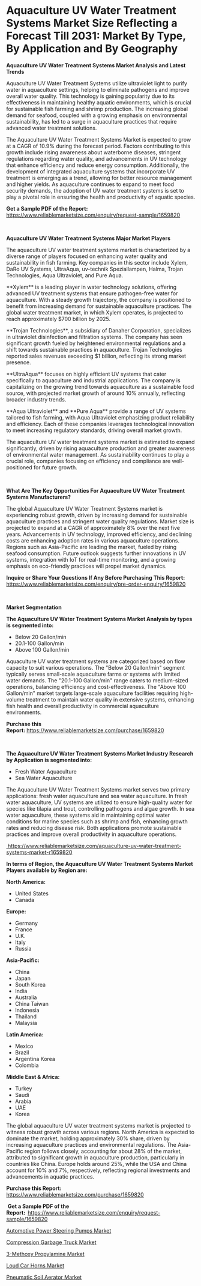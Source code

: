 <p><h1>Aquaculture UV Water Treatment Systems Market Size Reflecting a Forecast Till 2031: Market By Type, By Application and By Geography</h1></p><p><strong>Aquaculture UV Water Treatment Systems Market Analysis and Latest Trends</strong></p>
<p><p>Aquaculture UV Water Treatment Systems utilize ultraviolet light to purify water in aquaculture settings, helping to eliminate pathogens and improve overall water quality. This technology is gaining popularity due to its effectiveness in maintaining healthy aquatic environments, which is crucial for sustainable fish farming and shrimp production. The increasing global demand for seafood, coupled with a growing emphasis on environmental sustainability, has led to a surge in aquaculture practices that require advanced water treatment solutions.</p><p>The Aquaculture UV Water Treatment Systems Market is expected to grow at a CAGR of 10.9% during the forecast period. Factors contributing to this growth include rising awareness about waterborne diseases, stringent regulations regarding water quality, and advancements in UV technology that enhance efficiency and reduce energy consumption. Additionally, the development of integrated aquaculture systems that incorporate UV treatment is emerging as a trend, allowing for better resource management and higher yields. As aquaculture continues to expand to meet food security demands, the adoption of UV water treatment systems is set to play a pivotal role in ensuring the health and productivity of aquatic species.</p></p>
<p><strong>Get a Sample PDF of the Report:&nbsp;</strong> <a href="https://www.reliablemarketsize.com/enquiry/request-sample/1659820?utm_campaign=1143&utm_medium=2&utm_source=Github&utm_content=ia&utm_term=09122024&utm_id=aquaculture-uv-water-treatment-systems">https://www.reliablemarketsize.com/enquiry/request-sample/1659820</a></p>
<p>&nbsp;</p>
<p><strong>Aquaculture UV Water Treatment Systems Major Market Players</strong></p>
<p><p>The aquaculture UV water treatment systems market is characterized by a diverse range of players focused on enhancing water quality and sustainability in fish farming. Key companies in this sector include Xylem, DaRo UV Systems, UltraAqua, uv-technik Speziallampen, Halma, Trojan Technologies, Aqua Ultraviolet, and Pure Aqua.</p><p>**Xylem** is a leading player in water technology solutions, offering advanced UV treatment systems that ensure pathogen-free water for aquaculture. With a steady growth trajectory, the company is positioned to benefit from increasing demand for sustainable aquaculture practices. The global water treatment market, in which Xylem operates, is projected to reach approximately $700 billion by 2025.</p><p>**Trojan Technologies**, a subsidiary of Danaher Corporation, specializes in ultraviolet disinfection and filtration systems. The company has seen significant growth fueled by heightened environmental regulations and a shift towards sustainable practices in aquaculture. Trojan Technologies reported sales revenues exceeding $1 billion, reflecting its strong market presence.</p><p>**UltraAqua** focuses on highly efficient UV systems that cater specifically to aquaculture and industrial applications. The company is capitalizing on the growing trend towards aquaculture as a sustainable food source, with projected market growth of around 10% annually, reflecting broader industry trends.</p><p>**Aqua Ultraviolet** and **Pure Aqua** provide a range of UV systems tailored to fish farming, with Aqua Ultraviolet emphasizing product reliability and efficiency. Each of these companies leverages technological innovation to meet increasing regulatory standards, driving overall market growth.</p><p>The aquaculture UV water treatment systems market is estimated to expand significantly, driven by rising aquaculture production and greater awareness of environmental water management. As sustainability continues to play a crucial role, companies focusing on efficiency and compliance are well-positioned for future growth.</p></p>
<p>&nbsp;</p>
<p><strong>What Are The Key Opportunities For Aquaculture UV Water Treatment Systems Manufacturers?</strong></p>
<p><p>The global Aquaculture UV Water Treatment Systems market is experiencing robust growth, driven by increasing demand for sustainable aquaculture practices and stringent water quality regulations. Market size is projected to expand at a CAGR of approximately 8% over the next five years. Advancements in UV technology, improved efficiency, and declining costs are enhancing adoption rates in various aquaculture operations. Regions such as Asia-Pacific are leading the market, fueled by rising seafood consumption. Future outlook suggests further innovations in UV systems, integration with IoT for real-time monitoring, and a growing emphasis on eco-friendly practices will propel market dynamics.</p></p>
<p><strong>Inquire or Share Your Questions If Any Before Purchasing This Report:</strong> <a href="https://www.reliablemarketsize.com/enquiry/pre-order-enquiry/1659820?utm_campaign=1143&utm_medium=2&utm_source=Github&utm_content=ia&utm_term=09122024&utm_id=aquaculture-uv-water-treatment-systems">https://www.reliablemarketsize.com/enquiry/pre-order-enquiry/1659820</a></p>
<p>&nbsp;</p>
<p><strong>Market Segmentation</strong></p>
<p><strong>The Aquaculture UV Water Treatment Systems Market Analysis by types is segmented into:</strong></p>
<p><ul><li>Below 20 Gallon/min</li><li>20.1-100 Gallon/min</li><li>Above 100 Gallon/min</li></ul></p>
<p><p>Aquaculture UV water treatment systems are categorized based on flow capacity to suit various operations. The "Below 20 Gallon/min" segment typically serves small-scale aquaculture farms or systems with limited water demands. The "20.1-100 Gallon/min" range caters to medium-sized operations, balancing efficiency and cost-effectiveness. The "Above 100 Gallon/min" market targets large-scale aquaculture facilities requiring high-volume treatment to maintain water quality in extensive systems, enhancing fish health and overall productivity in commercial aquaculture environments.</p></p>
<p><strong>Purchase this Report:&nbsp;</strong><a href="https://www.reliablemarketsize.com/purchase/1659820?utm_campaign=1143&utm_medium=2&utm_source=Github&utm_content=ia&utm_term=09122024&utm_id=aquaculture-uv-water-treatment-systems">https://www.reliablemarketsize.com/purchase/1659820</a></p>
<p>&nbsp;</p>
<p><strong>The Aquaculture UV Water Treatment Systems Market Industry Research by Application is segmented into:</strong></p>
<p><ul><li>Fresh Water Aquaculture</li><li>Sea Water Aquaculture</li></ul></p>
<p><p>The Aquaculture UV Water Treatment Systems market serves two primary applications: fresh water aquaculture and sea water aquaculture. In fresh water aquaculture, UV systems are utilized to ensure high-quality water for species like tilapia and trout, controlling pathogens and algae growth. In sea water aquaculture, these systems aid in maintaining optimal water conditions for marine species such as shrimp and fish, enhancing growth rates and reducing disease risk. Both applications promote sustainable practices and improve overall productivity in aquaculture operations.</p></p>
<p><a href="https://www.reliablemarketsize.com/aquaculture-uv-water-treatment-systems-market-r1659820?utm_campaign=1143&utm_medium=2&utm_source=Github&utm_content=ia&utm_term=09122024&utm_id=aquaculture-uv-water-treatment-systems">&nbsp;https://www.reliablemarketsize.com/aquaculture-uv-water-treatment-systems-market-r1659820</a></p>
<p><strong>In terms of Region, the Aquaculture UV Water Treatment Systems Market Players available by Region are:</strong></p>
<p>
    <p> <strong> North America: </strong>
        <ul>
            <li>United States</li>
            <li>Canada</li>
        </ul>
        </p> 
    <p> <strong> Europe: </strong>
        <ul>
            <li>Germany</li>
            <li>France</li>
            <li>U.K.</li>
            <li>Italy</li>
            <li>Russia</li>
        </ul>
        </p> 
    <p> <strong> Asia-Pacific: </strong>
        <ul>
            <li>China</li>
            <li>Japan</li>
            <li>South Korea</li>
            <li>India</li>
            <li>Australia</li>
            <li>China Taiwan</li>
            <li>Indonesia</li>
            <li>Thailand</li>
            <li>Malaysia</li>
        </ul>
        </p> 
    <p> <strong> Latin America: </strong>
        <ul>
            <li>Mexico</li>
            <li>Brazil</li>
            <li>Argentina Korea</li>
            <li>Colombia</li>
        </ul>
        </p> 
    <p> <strong> Middle East & Africa: </strong>
        <ul>
            <li>Turkey</li>
            <li>Saudi</li>
            <li>Arabia</li>
            <li>UAE</li>
            <li>Korea</li>
        </ul>
    </p>
    </p>
<p><p>The global aquaculture UV water treatment systems market is projected to witness robust growth across various regions. North America is expected to dominate the market, holding approximately 30% share, driven by increasing aquaculture practices and environmental regulations. The Asia-Pacific region follows closely, accounting for about 28% of the market, attributed to significant growth in aquaculture production, particularly in countries like China. Europe holds around 25%, while the USA and China account for 10% and 7%, respectively, reflecting regional investments and advancements in aquatic practices.</p></p>
<p><strong>Purchase this Report: </strong><a href="https://www.reliablemarketsize.com/purchase/1659820?utm_campaign=1143&utm_medium=2&utm_source=Github&utm_content=ia&utm_term=09122024&utm_id=aquaculture-uv-water-treatment-systems">https://www.reliablemarketsize.com/purchase/1659820</a></p>
<p>&nbsp;<strong>Get a Sample PDF of the Report:&nbsp;&nbsp;</strong><a href="https://www.reliablemarketsize.com/enquiry/request-sample/1659820?utm_campaign=1143&utm_medium=2&utm_source=Github&utm_content=ia&utm_term=09122024&utm_id=aquaculture-uv-water-treatment-systems">https://www.reliablemarketsize.com/enquiry/request-sample/1659820</a></p>
<p><strong></strong></p>
<p><p><a href="https://www.linkedin.com/pulse/market-insights-revenue-forecast-automotive-power-steering-pumps-8qhje?utm_campaign=1143&utm_medium=2&utm_source=Github&utm_content=ia&utm_term=09122024&utm_id=aquaculture-uv-water-treatment-systems">Automotive Power Steering Pumps Market</a></p><p><a href="https://www.linkedin.com/pulse/detailed-analysis-size-dynamics-expected-development-compression-hpqee?utm_campaign=1143&utm_medium=2&utm_source=Github&utm_content=ia&utm_term=09122024&utm_id=aquaculture-uv-water-treatment-systems">Compression Garbage Truck Market</a></p><p><a href="https://github.com/ElviraLeka1962/Market-Research-Report-List-1/blob/main/3-methoxy-propylamine-market.md?utm_campaign=1143&utm_medium=2&utm_source=Github&utm_content=ia&utm_term=09122024&utm_id=aquaculture-uv-water-treatment-systems">3-Methoxy Propylamine Market</a></p><p><a href="https://www.linkedin.com/pulse/remarkable-cagr-137-research-thoroughly-analyzes-value-market-z1pxf?utm_campaign=1143&utm_medium=2&utm_source=Github&utm_content=ia&utm_term=09122024&utm_id=aquaculture-uv-water-treatment-systems">Loud Car Horns Market</a></p><p><a href="https://github.com/kimberjam0i/Market-Research-Report-List-1/blob/main/pneumatic-soil-aerator-market.md?utm_campaign=1143&utm_medium=2&utm_source=Github&utm_content=ia&utm_term=09122024&utm_id=aquaculture-uv-water-treatment-systems">Pneumatic Soil Aerator Market</a></p></p>
